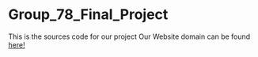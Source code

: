 # Group_78_Final_Project
This is the sources code for our project
Our Website domain can be found <a href="[randomshit.xyz](https://www.randomshit.xyz/)">here!<a>
